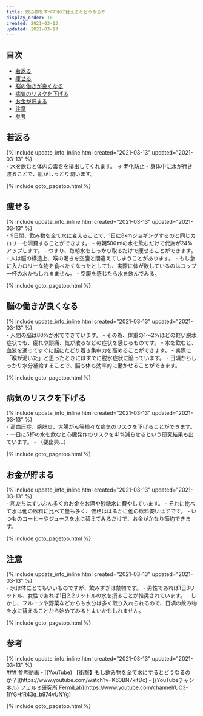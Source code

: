 ```yaml
---
title: 飲み物をすべて水に替えるとどうなるか
display_order: 10
created: 2021-03-13
updated: 2021-03-13
---
```



## <a name="index">目次</a>

<ul>
<li><a href="#rejuvenate">若返る</a></li>
<li><a href="#lose-weight">痩せる</a></li>
<li><a href="#improves-brain-function">脳の働きが良くなる</a></li>
<li><a href="#reduce-the-risk-of-disease">病気のリスクを下げる</a></li>
<li><a href="#save-money">お金が貯まる</a></li>
<li><a href="#be-careful">注意</a></li>
<li><a href="#reference">参考</a></li>
</ul>

## <a name="rejuvenate">若返る</a>
<div class="chapter-updated">{% include update_info_inline.html created="2021-03-13" updated="2021-03-13" %}</div>
- 水を飲むと体内の毒をを排出してくれます。 → 老化防止
- 身体中に水が行き渡ることで、肌がしっとり潤います。

{% include goto_pagetop.html %}

## <a name="lose-weight">痩せる</a>
<div class="chapter-updated">{% include update_info_inline.html created="2021-03-13" updated="2021-03-13" %}</div>
- 9日間、飲み物を全て水に変えることで、1日に8kmジョギングするのと同じカロリーを消費することができます。
- 毎朝500mlの水を飲むだけで代謝が24%アップします。
- つまり、毎朝水をしっかり取るだけで痩せることができます。
- 人は脳の構造上、喉の渇きを空腹と間違えてしまうことがあります。
  - もし急に入カロリーな物を食べたくなったとしても、実際に体が欲しているのはコップ一杯の水かもしれまません。
  - 空腹を感じたら水を飲んでみる。

{% include goto_pagetop.html %}

## <a name="improves-brain-function">脳の働きが良くなる</a>
<div class="chapter-updated">{% include update_info_inline.html created="2021-03-13" updated="2021-03-13" %}</div>
- 人間の脳は80%が水でできています。
- その為、体重の1～2%ほどの軽い脱水症状でも、疲れや頭痛、気が散るなどの症状を感じるものです。
- 水を飲むと、血液を通ってすぐに脳にたどり着き集中力を高めることができます。
- 実際に「喉が渇いた」と思ったときにはすでに脱水症状に陥っています。
- 日頃からしっかり水分補給することで、脳も体も効率的に働かせることができます。

{% include goto_pagetop.html %}

## <a name="reduce-the-risk-of-disease">病気のリスクを下げる</a>
<div class="chapter-updated">{% include update_info_inline.html created="2021-03-13" updated="2021-03-13" %}</div>
- 高血圧症、膀胱炎、大腸がん等様々な病気のリスクを下げることができます。
- 一日に5杯の水を飲むと心臓発作のリスクを41%減らせるという研究結果も出ています。
  - （要出典…）

{% include goto_pagetop.html %}

## <a name="save-money">お金が貯まる</a>
<div class="chapter-updated">{% include update_info_inline.html created="2021-03-13" updated="2021-03-13" %}</div>
- 私たちはずいぶん多くのお金をお酒や砂糖水に費やしています。
- それに比べて水は他の飲料に比べて量も多く、価格ははるかに他の飲料安いはずです。
- いつものコーヒーやジュースを水に替えてみるだけで、お金がかなり節約できます。

{% include goto_pagetop.html %}

## <a name="be-careful">注意</a>
<div class="chapter-updated">{% include update_info_inline.html created="2021-03-13" updated="2021-03-13" %}</div>
- 水は体にとてもいいものですが、飲みすぎは禁物です。
- 男性であれば1日3リットル、女性であれば1日2.2リットルの水を摂ることが推奨されています。
- しかし、フルーツや野菜などからも水分は多く取り入れられるので、日頃の飲み物を水に替えることから始めてみるとよいかもしれません。

{% include goto_pagetop.html %}

## <a name="reference">参考</a>
<div class="chapter-updated">{% include update_info_inline.html created="2021-03-13" updated="2021-03-13" %}</div>
### 参考動画
- [(YouTube) 【衝撃】もし飲み物を全て水にするとどうなるのか？](https://www.youtube.com/watch?v=K63BN7xifDc)
- [(YouTubeチャンネル) フェルミ研究所 FermiLab](https://www.youtube.com/channel/UC3-1iYGHfR43q_b974vUNYg)

{% include goto_pagetop.html %}

